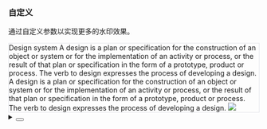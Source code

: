 ### 自定义

通过自定义参数以实现更多的水印效果。

<div class="cell-demo vp-raw">
  <yc-form
    size="small"
    :model="form"
    auto-label-width
    style="width:100%">
    <yc-row :gutter="16">
      <yc-col :span="24">
        <yc-form-item
          field="rotate"
          label="rotate">
          <yc-slider
            v-model="form.rotate"
            :min="-180"
            :max="180" />
        </yc-form-item>
      </yc-col>
      <yc-col :span="12">
        <yc-form-item label="gap">
          <yc-input-group>
            <yc-input-number
              v-model="form.gap[0]"
              placeholder="gap[x]"
              :min="0" />
            <yc-input-number
              v-model="form.gap[1]"
              placeholder="gap[y]"
              :min="0" />
          </yc-input-group>
        </yc-form-item>
      </yc-col>
      <yc-col :span="12">
        <yc-form-item label="offset">
          <yc-input-group>
            <yc-input-number
              v-model="form.offset[0]"
              placeholder="offsetLeft" />
            <yc-input-number
              v-model="form.offset[1]"
              placeholder="offsetTop" />
          </yc-input-group>
        </yc-form-item>
      </yc-col>
      <yc-col :span="12">
        <yc-form-item label="fontSize">
          <yc-input-number
            v-model="form.font.fontSize"
            mode="button" />
        </yc-form-item>
      </yc-col>
      <yc-col :span="12">
        <yc-form-item label="zIndex">
          <yc-input-number
            v-model="form.zIndex"
            mode="button" />
        </yc-form-item>
      </yc-col>
      <yc-col :span="6">
        <yc-form-item label="repeat">
          <yc-switch v-model="form.repeat" />
        </yc-form-item>
      </yc-col>
      <yc-col :span="6">
        <yc-form-item label="staggered">
          <yc-switch v-model="form.staggered" />
        </yc-form-item>
      </yc-col>
    </yc-row>
  </yc-form>
  <yc-watermark
    content="yc-design"
    v-bind="form">
    <div style="width: 100%; border: 1px solid #e5e6eb; box-sizing: border-box">
      <yc-typography-title :heading="5"> Design system </yc-typography-title>
      <yc-typography>
        <yc-typography-paragraph>
          A design is a plan or specification for the construction of an object
          or system or for the implementation of an activity or process, or the
          result of that plan or specification in the form of a prototype,
          product or process. The verb to design expresses the process of
          developing a design.
        </yc-typography-paragraph>
        <yc-typography-paragraph>
          A design is a plan or specification for the construction of an object
          or system or for the implementation of an activity or process, or the
          result of that plan or specification in the form of a prototype,
          product or process. The verb to design expresses the process of
          developing a design.
        </yc-typography-paragraph>
      </yc-typography>
      <img
        style="position: relative; z-index: 7"
        src="https://p1-yc-byteimg.com/tos-cn-i-uwbnlip3yd/24e0dd27418d2291b65db1b21aa62254.png~tplv-uwbnlip3yd-webp.webp" />
    </div>
  </yc-watermark>
</div>

<script setup>
import { reactive } from 'vue';
import { Form as YcForm, FormItem as YcFormItem } from '@arco-design/web-vue';
const form = reactive({
  rotate: 0,
  gap: [50, 50],
  offset: [],
  font: { fontSize: 16 },
  zIndex: 6,
  repeat: true,
  staggered: true,
});
</script>

<details>
<summary>
 <button class="code-btn"  >
    <icon-code />
 </button>
</summary>

```vue
<template>
  <yc-form
    size="small"
    :model="form"
    auto-label-width>
    <yc-row :gutter="16">
      <yc-col :span="24">
        <yc-form-item
          field="rotate"
          label="rotate">
          <yc-slider
            v-model="form.rotate"
            :min="-180"
            :max="180" />
        </yc-form-item>
      </yc-col>
      <yc-col :span="12">
        <yc-form-item label="gap">
          <yc-input-group>
            <yc-input-number
              v-model="form.gap[0]"
              placeholder="gap[x]"
              :min="0" />
            <yc-input-number
              v-model="form.gap[1]"
              placeholder="gap[y]"
              :min="0" />
          </yc-input-group>
        </yc-form-item>
      </yc-col>
      <yc-col :span="12">
        <yc-form-item label="offset">
          <yc-input-group>
            <yc-input-number
              v-model="form.offset[0]"
              placeholder="offsetLeft" />
            <yc-input-number
              v-model="form.offset[1]"
              placeholder="offsetTop" />
          </yc-input-group>
        </yc-form-item>
      </yc-col>
      <yc-col :span="12">
        <yc-form-item label="fontSize">
          <yc-input-number
            v-model="form.font.fontSize"
            mode="button" />
        </yc-form-item>
      </yc-col>
      <yc-col :span="12">
        <yc-form-item label="zIndex">
          <yc-input-number
            v-model="form.zIndex"
            mode="button" />
        </yc-form-item>
      </yc-col>
      <yc-col :span="6">
        <yc-form-item label="repeat">
          <yc-switch v-model="form.repeat" />
        </yc-form-item>
      </yc-col>
      <yc-col :span="6">
        <yc-form-item label="staggered">
          <yc-switch v-model="form.staggered" />
        </yc-form-item>
      </yc-col>
    </yc-row>
  </yc-form>
  <yc-watermark
    content="yc-design"
    v-bind="form">
    <div style="width: 100%; border: 1px solid #e5e6eb; box-sizing: border-box">
      <yc-typography-title :heading="5"> Design system </yc-typography-title>
      <yc-typography>
        <yc-typography-paragraph>
          A design is a plan or specification for the construction of an object
          or system or for the implementation of an activity or process, or the
          result of that plan or specification in the form of a prototype,
          product or process. The verb to design expresses the process of
          developing a design.
        </yc-typography-paragraph>
        <yc-typography-paragraph>
          A design is a plan or specification for the construction of an object
          or system or for the implementation of an activity or process, or the
          result of that plan or specification in the form of a prototype,
          product or process. The verb to design expresses the process of
          developing a design.
        </yc-typography-paragraph>
      </yc-typography>
      <img
        style="position: relative; z-index: 7"
        src="https://p1-yc-byteimg.com/tos-cn-i-uwbnlip3yd/24e0dd27418d2291b65db1b21aa62254.png~tplv-uwbnlip3yd-webp.webp" />
    </div>
  </yc-watermark>
</template>

<script setup>
import { reactive } from 'vue';
import { Form as YcForm, FormItem as YcFormItem } from '@arco-design/web-vue';
const form = reactive({
  rotate: 0,
  gap: [50, 50],
  offset: [],
  font: { fontSize: 16 },
  zIndex: 6,
  repeat: true,
  staggered: true,
});
</script>
```

</details>
